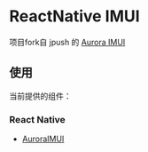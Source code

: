 # ReactNative IMUI
项目fork自 jpush 的 [Aurora IMUI](https://github.com/jpush/aurora-imui/tree/master/ReactNative)


## 使用
当前提供的组件：

### React Native
- [AuroraIMUI](./ReactNative/README_zh.md)

